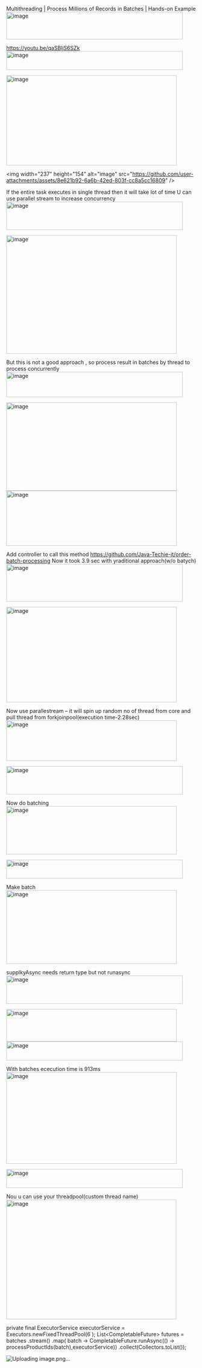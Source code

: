 Multithreading | Process Millions of Records in Batches | Hands-on Example<img width="468" height="73" alt="image" src="https://github.com/user-attachments/assets/c8b1d9d0-10c5-44b5-a7d4-5bb33fa9ff75" />


https://youtu.be/qaSBljS6SZk<img width="468" height="50" alt="image" src="https://github.com/user-attachments/assets/bf45fae8-77dc-4727-9117-ed3fe3f15f38" />

<img width="452" height="239" alt="image" src="https://github.com/user-attachments/assets/19759a01-edf1-4b4f-b5c1-f15872be06e7" />

\<img width="237" height="154" alt="image" src="https://github.com/user-attachments/assets/8e621b92-6a6b-42ed-803f-cc8a5cc16809" />


If the entire task executes in single thread then it will take lot of time
U can use parallel stream to increase concurrency
<img width="468" height="75" alt="image" src="https://github.com/user-attachments/assets/111e1b4c-3fc4-4ce1-9431-719f9a53f2d8" />

<img width="452" height="314" alt="image" src="https://github.com/user-attachments/assets/73a37800-8784-4689-b4de-cf0bbd0ae074" />

But this is not a good approach , so process result in batches by thread to process concurrently<img width="468" height="67" alt="image" src="https://github.com/user-attachments/assets/74475d57-b388-4d85-a8d9-83a13569b38a" />

<img width="452" height="234" alt="image" src="https://github.com/user-attachments/assets/5f0f771f-d0dd-4b97-a7e2-7f473c4cfd4e" />

<img width="452" height="146" alt="image" src="https://github.com/user-attachments/assets/c4d1bad5-1ca2-4ea2-a502-d565e837e8cb" />


Add controller to call this method
https://github.com/Java-Techie-jt/order-batch-processing
Now it took 3.9 sec with yraditional approach(w/o batych)
<img width="468" height="100" alt="image" src="https://github.com/user-attachments/assets/77b038dd-854b-4cb2-a872-f996dd0af5eb" />

<img width="452" height="253" alt="image" src="https://github.com/user-attachments/assets/7c493d1e-f2c5-4ccf-af71-b195e4be6c54" />


Now use parallestream – it will spin up random no of thread from core and pull thread from forkjoinpool(execution time-2.28sec)
<img width="452" height="107" alt="image" src="https://github.com/user-attachments/assets/0d06ef21-8d7e-4bfd-b390-897584e733e1" />


<img width="468" height="75" alt="image" src="https://github.com/user-attachments/assets/0765c195-30ca-4b4d-b733-01b8107dd426" />



Now do batching
<img width="452" height="128" alt="image" src="https://github.com/user-attachments/assets/dd353749-d7d9-4368-ad71-3b4d41fe0565" />

<img width="468" height="50" alt="image" src="https://github.com/user-attachments/assets/3c311dcc-d5a9-4478-a9b1-44582cf494cc" />

Make batch<img width="452" height="195" alt="image" src="https://github.com/user-attachments/assets/a11fbc8e-c590-49d4-9a57-0d5eb601cb9d" />


supplkyAsync needs return type but not runasync
<img width="468" height="75" alt="image" src="https://github.com/user-attachments/assets/90e9ca89-47a8-4b68-ae2a-593bbd547f6b" />


<img width="452" height="86" alt="image" src="https://github.com/user-attachments/assets/7f04c55a-fef8-4ce9-9ab4-cab232eebbb2" />

<img width="468" height="50" alt="image" src="https://github.com/user-attachments/assets/d5455b38-822e-40cd-94de-3a5c45458f3a" />

With batches ececution time is 913ms<img width="452" height="243" alt="image" src="https://github.com/user-attachments/assets/0279f29c-d653-4e7c-933f-5240984c374c" />

<img width="468" height="50" alt="image" src="https://github.com/user-attachments/assets/4eeed056-5c03-4da0-922f-cbb11992f084" />


Nou u can use your threadpool(custom thread name)<img width="451" height="317" alt="image" src="https://github.com/user-attachments/assets/f0508d2b-7f42-4244-bf4f-80c556958a4b" />


private final ExecutorService executorService = Executors.newFixedThreadPool(6 );
  List<CompletableFuture<Void>> futures = batches
                .stream()
                .map(
                        batch -> CompletableFuture.runAsync(() -> processProductIds(batch),executorService))
                .collect(Collectors.toList());





![Uploading image.png…]()

